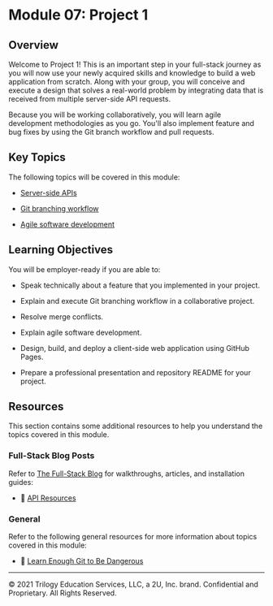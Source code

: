 # Module 07: Project 1

## Overview

Welcome to Project 1! This is an important step in your full-stack journey as you will now use your newly acquired skills and knowledge to build a web application from scratch. Along with your group, you will conceive and execute a design that solves a real-world problem by integrating data that is received from multiple server-side API requests.

Because you will be working collaboratively, you will learn agile development methodologies as you go. You'll also implement feature and bug fixes by using the Git branch workflow and pull requests.

## Key Topics

The following topics will be covered in this module:

* [Server-side APIs](https://en.wikipedia.org/wiki/Web_API)

* [Git branching workflow](https://git-scm.com/book/en/v2/Git-Branching-Branching-Workflows)

* [Agile software development](https://en.wikipedia.org/wiki/Agile_software_development)

## Learning Objectives

You will be employer-ready if you are able to:

* Speak technically about a feature that you implemented in your project.

* Explain and execute Git branching workflow in a collaborative project.

* Resolve merge conflicts.

* Explain agile software development.

* Design, build, and deploy a client-side web application using GitHub Pages.

* Prepare a professional presentation and repository README for your project.

## Resources

This section contains some additional resources to help you understand the topics covered in this module.

### Full-Stack Blog Posts

Refer to [The Full-Stack Blog](https://coding-boot-camp.github.io/full-stack/) for walkthroughs, articles, and installation guides:

  * 📖 [API Resources](https://coding-boot-camp.github.io/full-stack/apis/api-resources)

### General

Refer to the following general resources for more information about topics covered in this module:

  * 📖 [Learn Enough Git to Be Dangerous](https://www.learnenough.com/git-tutorial/getting_started)

- - -
© 2021 Trilogy Education Services, LLC, a 2U, Inc. brand. Confidential and Proprietary. All Rights Reserved.
